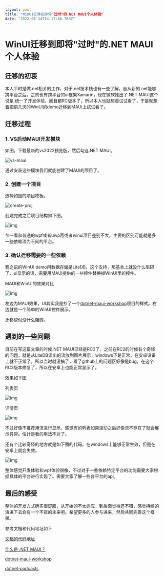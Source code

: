 ```yaml
---
layout: post
title: "WinUI迁移到即将"过时"的.NET MAUI个人体验"
date: "2022-05-14T14:17:46.768Z"
---
```

WinUI迁移到即将"过时"的.NET MAUI个人体验
============================

迁移的初衷
-----

本人平时是做.net相关的工作，对于.net技术栈也有一些了解，自从新的.net能够跨平台之后，之前也有跨平台的ui框架Xamarin，现在微软推出了.NET MAUI这个说是 统一了开发体验，而且都RC版本了，所以本人也就想着试试看了，于是就想着把前几天的WinUI的demo迁移到MAUI上试试看了。

迁移过程
----

### 1\. VS启动MAUI开发模块

如图，下载最新的vs2022预览版，然后勾选.NET MAUI。

![vs-maui](https://img2022.cnblogs.com/blog/1690009/202205/1690009-20220514172329136-1838639160.png)

通过安装这些模块我们就能创建了MAUI的项目了。

### 2\. 创建一个项目

选择如图的项目模板。

![create-proj](https://img2022.cnblogs.com/blog/1690009/202205/1690009-20220514172638441-600448891.png)

创建完成之后项目结构如下图。

![img](https://img2022.cnblogs.com/blog/1690009/202205/1690009-20220514172854470-1597373400.png)

乍一看和普通的wpf或者uwp再或者winui项目差别不大，主要的区别可能就是多一些依赖项为不同的平台。

### 3\. 确认迁移需要的一些依赖

我之前的WinUI demo用数据存储是LiteDB，这个支持，那基本上就没什么阻碍了，ui显示的话，需要用MAUI提供的一些控件替换掉WinUI里的控件。

MAUI和WinUI的效果对比

![img](https://img2022.cnblogs.com/blog/1690009/202205/1690009-20220514173431098-650293532.png)

左边为MAUI效果，UI其实我是抄了一个[dotnet-maui-workshop](https://github.com/dotnet-presentations/dotnet-maui-workshop)项目的样式。右边就是一个简单的WinUI控件展示。

迁移貌似没什么阻碍。

遇到的一些问题
-------

目前在写这篇文章的时候.NET MAUI已经是RC3了，之前在RC2的时候有个奇怪的问题，就是从LiteDB读出的流放到图片展示，windows下是正常，在安卓设备上就不正常了。所以当时就没搞了，看了github上的问题区好像是bug，在这个RC3版本修复了，所以在安卓上也能正常显示了。

效果如下图

列表页

![img](https://img2022.cnblogs.com/blog/1690009/202205/1690009-20220514174022430-803968273.png)

详情页

![img](https://img2022.cnblogs.com/blog/1690009/202205/1690009-20220514174058994-2100796268.png)

不过好像不推荐用流进行显示，感觉有的列表如果滚动之后好像流不存在了就会展示异常。估计是我的用法不对了。

还有个比较奇怪的地方就是如下图的代码，在windows上能够正常生效，但是在安卓上就会失效。

![img](https://img2022.cnblogs.com/blog/1690009/202205/1690009-20220514174249245-2030030058.png)

整体感觉开发体验和wpf体验很像，不过对于一些依赖特定平台的功能需要大家根据具体的平台进行实现了。需要大家了解一些各平台的api。

最后的感受
-----

整体的开发方式确实很舒服，从开始的不太适应，到后面觉得还不错，感觉持续的演进下去会有一个不错的未来吧。希望更多的人参与进来，然后共同完善这个框架。

参考文档和代码地址如下

[文档的代码地址](https://github.com/GreenShadeZhang/dotnet-maui-tutorial-code)

[什么是 .NET MAUI？](https://docs.microsoft.com/zh-cn/dotnet/maui/what-is-maui)

[dotnet-maui-workshop](https://github.com/dotnet-presentations/dotnet-maui-workshop)

[dotnet-podcasts](https://github.com/microsoft/dotnet-podcasts)